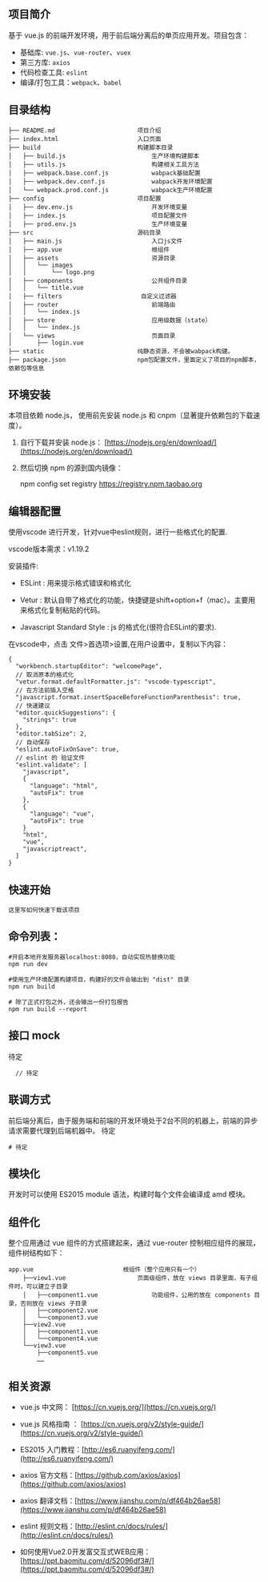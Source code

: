 ## 项目简介

基于 vue.js 的前端开发环境，用于前后端分离后的单页应用开发。项目包含：

- 基础库: `vue.js`、`vue-router`、`vuex`
- 第三方库: `axios`
- 代码检查工具: `eslint`
- 编译/打包工具：`webpack`、`babel`


## 目录结构

    ├── README.md                       项目介绍
    ├── index.html                      入口页面
    ├── build                           构建脚本目录
    │   ├── build.js                        生产环境构建脚本
    │   ├── utils.js                        构建相关工具方法
    │   ├── webpack.base.conf.js            wabpack基础配置
    │   ├── webpack.dev.conf.js             wabpack开发环境配置
    │   └── webpack.prod.conf.js            wabpack生产环境配置
    ├── config                          项目配置
    │   ├── dev.env.js                      开发环境变量
    │   ├── index.js                        项目配置文件
    │   ├── prod.env.js                     生产环境变量
    ├── src                             源码目录
    │   ├── main.js                         入口js文件
    │   ├── app.vue                         根组件
    │   ├── assets                          资源目录
    │   │   └── images
    │   │       └── logo.png
    │   ├── components                      公共组件目录
    │   │   └── title.vue
    │   ├── filters                      自定义过滤器
    │   ├── router                          前端路由
    │   │   └── index.js
    │   ├── store                           应用级数据（state）
    │   │   └── index.js
    │   └── views                           页面目录
    │       ├── login.vue
    ├── static                          纯静态资源，不会被wabpack构建。
    ├── package.json                    npm包配置文件，里面定义了项目的npm脚本，依赖包等信息



## 环境安装

本项目依赖 node.js， 使用前先安装 node.js 和 cnpm（显著提升依赖包的下载速度）。
1. 自行下载并安装 node.js： [https://nodejs.org/en/download/](https://nodejs.org/en/download/)
2. 然后切换 npm 的源到国内镜像：

      npm config set registry https://registry.npm.taobao.org



## 编辑器配置

使用vscode 进行开发，针对vue中eslint规则，进行一些格式化的配置.

vscode版本需求：v1.19.2

安装插件:

- ESLint : 用来提示格式错误和格式化

- Vetur : 默认自带了格式化的功能，快捷键是shift+option+f（mac）。主要用来格式化复制粘贴的代码。

- Javascript Standard Style : js 的格式化(很符合ESLint的要求).

在vscode中，点击 文件>首选项>设置,在用户设置中，复制以下内容：

```
{
  "workbench.startupEditor": "welcomePage",
  // 取消原本的格式化
  "vetur.format.defaultFormatter.js": "vscode-typescript",
  // 在方法前插入空格
  "javascript.format.insertSpaceBeforeFunctionParenthesis": true,
  // 快速建议
  "editor.quickSuggestions": {
    "strings": true
  },
  "editor.tabSize": 2,
  // 自动保存
  "eslint.autoFixOnSave": true,
  // eslint 的 验证文件
  "eslint.validate": [
    "javascript",
    {
      "language": "html",
      "autoFix": true
    },
    {
      "language": "vue",
      "autoFix": true
    }
    "html",
    "vue",
    "javascriptreact",
  ]
}

```


## 快速开始

    这里写如何快速下载该项目


## 命令列表：

    #开启本地开发服务器localhost:8080，自动实现热替换功能
    npm run dev

    #使用生产环境配置构建项目，构建好的文件会输出到 "dist" 目录
    npm run build

    # 除了正式打包之外，还会输出一份打包报告
    npm run build --report



## 接口 mock

待定


      // 待定

## 联调方式

前后端分离后，由于服务端和前端的开发环境处于2台不同的机器上，前端的异步请求需要代理到后端机器中。
待定

    # 待定



## 模块化

开发时可以使用 ES2015 module 语法，构建时每个文件会编译成 amd 模块。

## 组件化

整个应用通过 vue 组件的方式搭建起来，通过 vue-router 控制相应组件的展现，组件树结构如下：

    app.vue                         根组件（整个应用只有一个）
        ├──view1.vue                    页面级组件，放在 views 目录里面，有子组件时，可以建立子目录
        │   ├──component1.vue               功能组件，公用的放在 components 目录，否则放在 views 子目录
        │   ├──component2.vue
        │   └──component3.vue
        ├──view2.vue
        │   ├──component1.vue
        │   └──component4.vue
        └──view3.vue
            ├──component5.vue
            ……




## 相关资源

- vue.js 中文网： [https://cn.vuejs.org/](https://cn.vuejs.org/)
- vue.js 风格指南 ： [https://cn.vuejs.org/v2/style-guide/](https://cn.vuejs.org/v2/style-guide/)

- ES2015 入门教程：[http://es6.ruanyifeng.com/](http://es6.ruanyifeng.com/)

- axios 官方文档：[https://github.com/axios/axios](https://github.com/axios/axios)
- axios 翻译文档：[https://www.jianshu.com/p/df464b26ae58](https://www.jianshu.com/p/df464b26ae58)
- eslint 规则文档：[http://eslint.cn/docs/rules/](http://eslint.cn/docs/rules/)

- 如何使用Vue2.0开发富交互式WEB应用： [https://ppt.baomitu.com/d/52096df3#/](https://ppt.baomitu.com/d/52096df3#/)
  ​